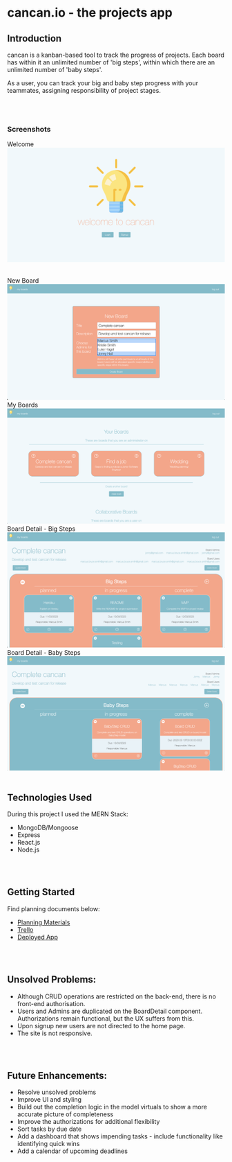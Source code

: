 # cancan.io - the projects app

## Introduction
cancan is a kanban-based tool to track the progress of projects. Each board has within it an unlimited number of 'big steps', within which there are an unlimited number of 'baby steps'.

As a user, you can track your big and baby step progress with your teammates, assigning responsibility of project stages.

 <br>
 <br>

### Screenshots
Welcome
<img src="src/public/screenshots/welcome.png">

 <br>
New Board
<img src="src/public/screenshots/new_board.png">


 <br>
My Boards
<img src="src/public/screenshots/my_boards.png">


 <br>
Board Detail - Big Steps
<img src="src/public/screenshots/board_detail_big_steps.png">


 <br>
Board Detail - Baby Steps
<img src="src/public/screenshots/board_detail_baby_steps.png">

 <br>
 <br>

## Technologies Used
During this project I used the MERN Stack:
 * MongoDB/Mongoose
 * Express
 * React.js
 * Node.js

 <br>
 <br>

## Getting Started
Find planning documents below:
 * [Planning Materials](https://docs.google.com/document/d/1qlpGrrd2ngbnR7gZY-alhr5ifHr5hTlYXAbCOV9TGVs/edit#) 
 * [Trello](https://trello.com/b/W6WazhrX/project-4) 
 * [Deployed App](https://cancan.herokuapp.com/) 


 <br>
 <br>

## Unsolved Problems:
 * Although CRUD operations are restricted on the back-end, there is no front-end authorisation.
 * Users and Admins are duplicated on the BoardDetail component. Authorizations remain functional, but the UX suffers from this.
 * Upon signup new users are not directed to the home page.
 * The site is not responsive.

 <br>
 <br>

## Future Enhancements:
 * Resolve unsolved problems
 * Improve UI and styling
 * Build out the completion logic in the model virtuals to show a more accurate picture of completeness
 * Improve the authorizations for additional flexibility
 * Sort tasks by due date
 * Add a dashboard that shows impending tasks - include functionality like identifying quick wins
 * Add a calendar of upcoming deadlines


